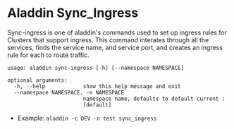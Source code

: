 # Aladdin Sync_Ingress
Sync-ingress is one of aladdin's commands used to set up ingress rules for Clusters that support ingress. This command interates through all the services, finds the service name, and service port, and creates an ingress rule for each to route traffic.
```
usage: aladdin sync-ingress [-h] [--namespace NAMESPACE]

optional arguments:
  -h, --help            show this help message and exit
  --namespace NAMESPACE, -n NAMESPACE
                        namespace name, defaults to default current :
                        [default]
```
- Example: `aladdin -c DEV -n test sync_ingress`
